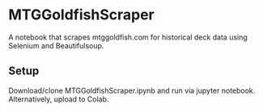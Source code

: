 # MTGGoldfishScraper
A notebook that scrapes mtggoldfish.com for historical deck data using Selenium and Beautifulsoup.

## Setup

Download/clone MTGGoldfishScraper.ipynb and run via jupyter notebook. Alternatively, upload to Colab.
